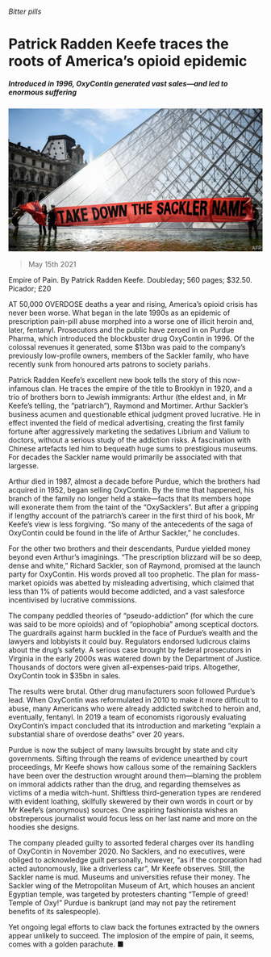 ###### Bitter pills

# Patrick Radden Keefe traces the roots of America’s opioid epidemic 

##### Introduced in 1996, OxyContin generated vast sales—and led to enormous suffering 

![image](images/20210515_BKP005_0.jpg) 

> May 15th 2021 

Empire of Pain. By Patrick Radden Keefe. Doubleday; 560 pages; $32.50. Picador; £20

AT 50,000 OVERDOSE deaths a year and rising, America’s opioid crisis has never been worse. What began in the late 1990s as an epidemic of prescription pain-pill abuse morphed into a worse one of illicit heroin and, later, fentanyl. Prosecutors and the public have zeroed in on Purdue Pharma, which introduced the blockbuster drug OxyContin in 1996. Of the colossal revenues it generated, some $13bn was paid to the company’s previously low-profile owners, members of the Sackler family, who have recently sunk from honoured arts patrons to society pariahs.


Patrick Radden Keefe’s excellent new book tells the story of this now-infamous clan. He traces the empire of the title to Brooklyn in 1920, and a trio of brothers born to Jewish immigrants: Arthur (the eldest and, in Mr Keefe’s telling, the “patriarch”), Raymond and Mortimer. Arthur Sackler’s business acumen and questionable ethical judgment proved lucrative. He in effect invented the field of medical advertising, creating the first family fortune after aggressively marketing the sedatives Librium and Valium to doctors, without a serious study of the addiction risks. A fascination with Chinese artefacts led him to bequeath huge sums to prestigious museums. For decades the Sackler name would primarily be associated with that largesse.

Arthur died in 1987, almost a decade before Purdue, which the brothers had acquired in 1952, began selling OxyContin. By the time that happened, his branch of the family no longer held a stake—facts that its members hope will exonerate them from the taint of the “OxySacklers”. But after a gripping if lengthy account of the patriarch’s career in the first third of his book, Mr Keefe’s view is less forgiving. “So many of the antecedents of the saga of OxyContin could be found in the life of Arthur Sackler,” he concludes.

For the other two brothers and their descendants, Purdue yielded money beyond even Arthur’s imaginings. “The prescription blizzard will be so deep, dense and white,” Richard Sackler, son of Raymond, promised at the launch party for OxyContin. His words proved all too prophetic. The plan for mass-market opioids was abetted by misleading advertising, which claimed that less than 1% of patients would become addicted, and a vast salesforce incentivised by lucrative commissions.

The company peddled theories of “pseudo-addiction” (for which the cure was said to be more opioids) and of “opiophobia” among sceptical doctors. The guardrails against harm buckled in the face of Purdue’s wealth and the lawyers and lobbyists it could buy. Regulators endorsed ludicrous claims about the drug’s safety. A serious case brought by federal prosecutors in Virginia in the early 2000s was watered down by the Department of Justice. Thousands of doctors were given all-expenses-paid trips. Altogether, OxyContin took in $35bn in sales.

The results were brutal. Other drug manufacturers soon followed Purdue’s lead. When OxyContin was reformulated in 2010 to make it more difficult to abuse, many Americans who were already addicted switched to heroin and, eventually, fentanyl. In 2019 a team of economists rigorously evaluating OxyContin’s impact concluded that its introduction and marketing “explain a substantial share of overdose deaths” over 20 years.

Purdue is now the subject of many lawsuits brought by state and city governments. Sifting through the reams of evidence unearthed by court proceedings, Mr Keefe shows how callous some of the remaining Sacklers have been over the destruction wrought around them—blaming the problem on immoral addicts rather than the drug, and regarding themselves as victims of a media witch-hunt. Shiftless third-generation types are rendered with evident loathing, skilfully skewered by their own words in court or by Mr Keefe’s (anonymous) sources. One aspiring fashionista wishes an obstreperous journalist would focus less on her last name and more on the hoodies she designs.

The company pleaded guilty to assorted federal charges over its handling of OxyContin in November 2020. No Sacklers, and no executives, were obliged to acknowledge guilt personally, however, “as if the corporation had acted autonomously, like a driverless car”, Mr Keefe observes. Still, the Sackler name is mud. Museums and universities refuse their money. The Sackler wing of the Metropolitan Museum of Art, which houses an ancient Egyptian temple, was targeted by protesters chanting “Temple of greed! Temple of Oxy!” Purdue is bankrupt (and may not pay the retirement benefits of its salespeople).

Yet ongoing legal efforts to claw back the fortunes extracted by the owners appear unlikely to succeed. The implosion of the empire of pain, it seems, comes with a golden parachute. ■

